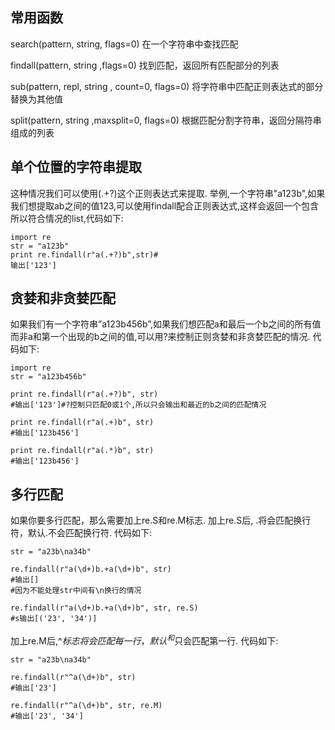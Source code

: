 ## 常用函数
search(pattern, string, flags=0)      在一个字符串中查找匹配

findall(pattern, string ,flags=0)     找到匹配，返回所有匹配部分的列表

sub(pattern, repl, string , count=0, flags=0)    将字符串中匹配正则表达式的部分替换为其他值

split(pattern, string ,maxsplit=0, flags=0)  根据匹配分割字符串，返回分隔符串组成的列表

## 单个位置的字符串提取

这种情况我们可以使用(.+?)这个正则表达式来提取. 举例,一个字符串"a123b",如果我们想提取ab之间的值123,可以使用findall配合正则表达式,这样会返回一个包含所以符合情况的list,代码如下:

```
import re
str = "a123b"
print re.findall(r"a(.+?)b",str)#
输出['123']
```

## 贪婪和非贪婪匹配

如果我们有一个字符串”a123b456b”,如果我们想匹配a和最后一个b之间的所有值而非a和第一个出现的b之间的值,可以用?来控制正则贪婪和非贪婪匹配的情况. 代码如下:

```
import re
str = "a123b456b"

print re.findall(r"a(.+?)b", str)
#输出['123']#?控制只匹配0或1个,所以只会输出和最近的b之间的匹配情况

print re.findall(r"a(.+)b", str)
#输出['123b456']

print re.findall(r"a(.*)b", str)
#输出['123b456']
```

## 多行匹配

如果你要多行匹配，那么需要加上re.S和re.M标志. 加上re.S后, .将会匹配换行符，默认.不会匹配换行符. 代码如下:

```
str = "a23b\na34b"

re.findall(r"a(\d+)b.+a(\d+)b", str)
#输出[]
#因为不能处理str中间有\n换行的情况

re.findall(r"a(\d+)b.+a(\d+)b", str, re.S)
#s输出[('23', '34')]
```
加上re.M后,^$标志将会匹配每一行，默认^和$只会匹配第一行. 代码如下:

```
str = "a23b\na34b"

re.findall(r"^a(\d+)b", str)
#输出['23']

re.findall(r"^a(\d+)b", str, re.M)
#输出['23', '34']
```
